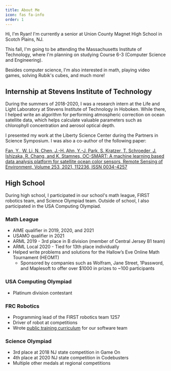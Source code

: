 ```yaml
---
title: About Me
icon: fas fa-info
order: 1
---
```


Hi, I'm Ryan! I'm currently a senior at Union County Magnet High School in Scotch Plains, NJ.

This fall, I'm going to be attending the Massachusetts Institute of Technology, where I'm planning on studying Course 6-3 (Computer Science and Engineering).

Besides computer science, I'm also interested in math, playing video games, solving Rubik's cubes, and much more!

## Internship at Stevens Institute of Technology

During the summers of 2018-2020, I was a research intern at the Life and Light Laboratory at Stevens Institute of Technology in Hoboken. While there, I helped write an algorithm for performing atmospheric correction on ocean satellite data, which helps calculate valuable parameters such as chlorophyll concentration and aerosol optical depth.

I presented my work at the Liberty Science Center during the Partners in Science Symposium. I was also a co-author of the following paper:

[Fan, Y., W. Li, N. Chen, J.-H. Ahn, Y.-J. Park, S. Kratzer, T. Schroeder, J. Ishizaka, R. Chang, and K. Stamnes, OC-SMART: 
A machine learning based data analysis platform for satellite ocean color sensors, Remote Sensing of Environment, Volume 253, 2021, 112236, ISSN 0034-4257](https://www.sciencedirect.com/science/article/abs/pii/S003442572030609X)

## High School

During high school, I participated in our school's math league, FIRST robotics team, and Science Olympiad team. Outside of school, I also participated in the USA Computing Olympiad.

### Math League

- AIME qualifier in 2019, 2020, and 2021
- USAMO qualifier in 2021
- ARML 2019 - 3rd place in B division (member of Central Jersey B1 team)
- ARML Local 2020 - Tied for 13th place individually
- Helped write problems and solutions for the Hallow’s Eve Online Math Tournament (HEOMT)
  - Sponsored by companies such as Wolfram, Jane Street, 1Password, and Maplesoft to offer over $1000 in prizes to ~100 participants

### USA Computing Olympiad

- Platinum division contestant

### FRC Robotics

- Programming lead of the FIRST robotics team 1257
- Driver of robot at competitions
- Wrote [public training curriculum](https://frc1257.github.io/robotics-training/#/) for our software team

### Science Olympiad

- 3rd place at 2018 NJ state competition in Game On
- 4th place at 2020 NJ state competition in Codebusters
- Multiple other medals at regional competitions
